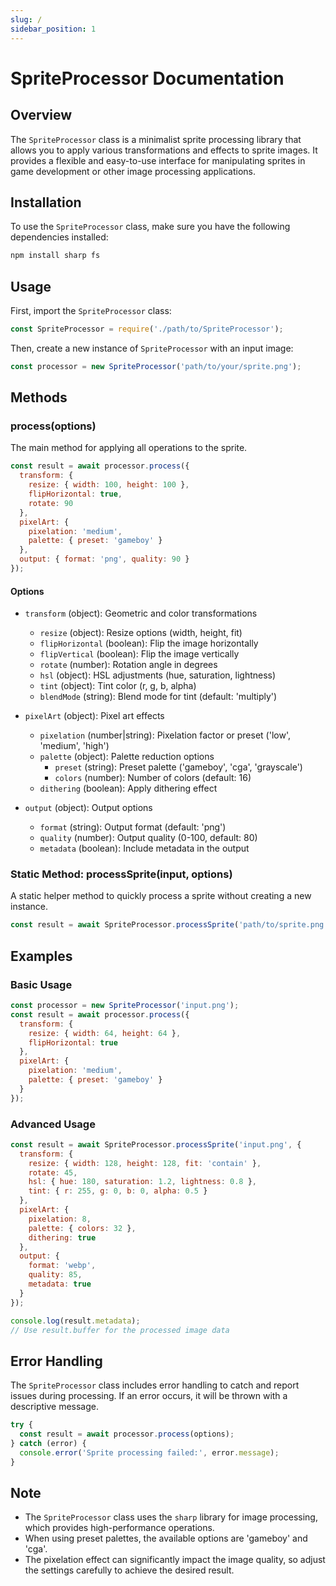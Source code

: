 ```yaml
---
slug: /
sidebar_position: 1
---
```

# SpriteProcessor Documentation

## Overview

The `SpriteProcessor` class is a minimalist sprite processing library that allows you to apply various transformations and effects to sprite images. It provides a flexible and easy-to-use interface for manipulating sprites in game development or other image processing applications.

## Installation

To use the `SpriteProcessor` class, make sure you have the following dependencies installed:

```bash
npm install sharp fs
```

## Usage

First, import the `SpriteProcessor` class:

```javascript
const SpriteProcessor = require('./path/to/SpriteProcessor');
```

Then, create a new instance of `SpriteProcessor` with an input image:

```javascript
const processor = new SpriteProcessor('path/to/your/sprite.png');
```

## Methods

### process(options)

The main method for applying all operations to the sprite.

```javascript
const result = await processor.process({
  transform: {
    resize: { width: 100, height: 100 },
    flipHorizontal: true,
    rotate: 90
  },
  pixelArt: {
    pixelation: 'medium',
    palette: { preset: 'gameboy' }
  },
  output: { format: 'png', quality: 90 }
});
```

#### Options

- `transform` (object): Geometric and color transformations
  - `resize` (object): Resize options (width, height, fit)
  - `flipHorizontal` (boolean): Flip the image horizontally
  - `flipVertical` (boolean): Flip the image vertically
  - `rotate` (number): Rotation angle in degrees
  - `hsl` (object): HSL adjustments (hue, saturation, lightness)
  - `tint` (object): Tint color (r, g, b, alpha)
  - `blendMode` (string): Blend mode for tint (default: 'multiply')

- `pixelArt` (object): Pixel art effects
  - `pixelation` (number|string): Pixelation factor or preset ('low', 'medium', 'high')
  - `palette` (object): Palette reduction options
    - `preset` (string): Preset palette ('gameboy', 'cga', 'grayscale')
    - `colors` (number): Number of colors (default: 16)
  - `dithering` (boolean): Apply dithering effect

- `output` (object): Output options
  - `format` (string): Output format (default: 'png')
  - `quality` (number): Output quality (0-100, default: 80)
  - `metadata` (boolean): Include metadata in the output

### Static Method: processSprite(input, options)

A static helper method to quickly process a sprite without creating a new instance.

```javascript
const result = await SpriteProcessor.processSprite('path/to/sprite.png', options);
```

## Examples

### Basic Usage

```javascript
const processor = new SpriteProcessor('input.png');
const result = await processor.process({
  transform: {
    resize: { width: 64, height: 64 },
    flipHorizontal: true
  },
  pixelArt: {
    pixelation: 'medium',
    palette: { preset: 'gameboy' }
  }
});
```

### Advanced Usage

```javascript
const result = await SpriteProcessor.processSprite('input.png', {
  transform: {
    resize: { width: 128, height: 128, fit: 'contain' },
    rotate: 45,
    hsl: { hue: 180, saturation: 1.2, lightness: 0.8 },
    tint: { r: 255, g: 0, b: 0, alpha: 0.5 }
  },
  pixelArt: {
    pixelation: 8,
    palette: { colors: 32 },
    dithering: true
  },
  output: {
    format: 'webp',
    quality: 85,
    metadata: true
  }
});

console.log(result.metadata);
// Use result.buffer for the processed image data
```

## Error Handling

The `SpriteProcessor` class includes error handling to catch and report issues during processing. If an error occurs, it will be thrown with a descriptive message.

```javascript
try {
  const result = await processor.process(options);
} catch (error) {
  console.error('Sprite processing failed:', error.message);
}
```

## Note

- The `SpriteProcessor` class uses the `sharp` library for image processing, which provides high-performance operations.
- When using preset palettes, the available options are 'gameboy' and 'cga'.
- The pixelation effect can significantly impact the image quality, so adjust the settings carefully to achieve the desired result.
